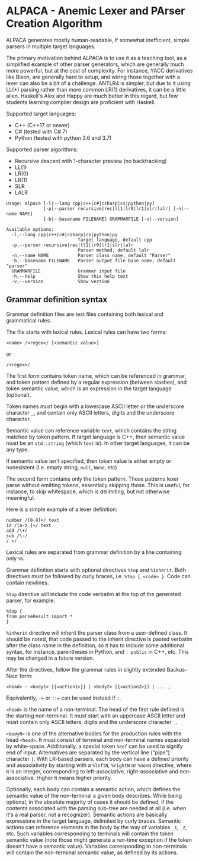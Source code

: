 # ALPACA - Anemic Lexer and PArser Creation Algorithm

ALPACA generates mostly human-readable, if somewhat inefficient, simple
parsers in multiple target languages.

The primary motivation behind ALPACA is to use it as a teaching tool, as a simplified example of other parser generators, which are generally much more powerful, but at the cost of complexity. For instance, YACC derivatives like Bison, are generally hard to setup, and wiring those together with a lexer can also be a bit of a challenge. ANTLR4 is simpler, but due to it using LL(*) parsing rather than more common LR(1) derivatives, it can be a little alien. Haskell's Alex and Happy are much better in this regard, but few students learning compiler design are proficient with Haskell.

Supported target languages:

- C++ (C++17 or newer)
- C# (tested with C# 7)
- Python (tested with python 3.6 and 3.7)

Supported parser algorithms:

- Recursive descent with 1-character preview (no backtracking)
- LL(1)
- LR(0)
- LR(1)
- SLR
- LALR

```
Usage: alpaca [-l|--lang cpp|c++|c#|csharp|cs|python|py]
              [-p|--parser recursive|rec|ll1|lr0|lr1|slr|lalr] [-n|--name NAME]
              [-b|--basename FILENAME] GRAMMARFILE [-v|--version]

Available options:
  -l,--lang cpp|c++|c#|csharp|cs|python|py
                           Target language, default cpp
  -p,--parser recursive|rec|ll1|lr0|lr1|slr|lalr
                           Parser method, default lalr
  -n,--name NAME           Parser class name, default "Parser"
  -b,--basename FILENAME   Parser output file base name, default "parser"
  GRAMMARFILE              Grammar input file
  -h,--help                Show this help text
  -v,--version             Show version
```

## Grammar definition syntax

Grammar definition files are text files containing both lexical and grammatical rules.

The file starts with lexical rules. Lexical rules can have two forms:
```
<name> /<regex>/ [<semantic value>]
```
or
```
/<regex>/
```

The first form contains token name, which can be referenced in grammar, and token pattern defined by a regular expression (between slashes), and token semantic value, which is an expression in the target language (optional).

Token names _must_ begin with a lowercase ASCII letter or the underscore character `_`, and contain only ASCII letters, digits and the underscore character.

Semantic value can reference variable `text`, which contains the string matched by token pattern. If target language is C++, then semantic value must be an `std::string` (which `text` is). In other target languages, it can be any type.

If semantic value isn't specified, then token value is either empty or nonexistent (i.e. empty string, `null`, `None`, etc)

The second form contains only the token pattern. These patterns lexer parse without emitting tokens, essentially skipping those. This is useful, for instance, to skip whitespace, which is delimiting, but not otherwise meaningful.

Here is a simple example of a lexer definition:

```
number /[0-9]+/ text
id /[a-z_]+/ text
add /\+/
sub /\-/
/ +/
```

Lexical rules are separated from grammar definition by a line containing only `%%`.

Grammar definition starts with optional directives `%top` and `%inherit`. Both directives must be followed by curly braces, i.e. `%top { <code> }`. Code can contain newlines.

`%top` directive will include the code verbatim at the top of the generated parser, for example:

```
%top {
from parseResult import *
}
```

`%inherit` directive will inherit the parser class from a user-defined class. It should be noted, that code passed to the inherit directive is pasted verbatim after the class name in the definition, so it has to include some additional syntax, for instance, parentheses in Python, and `: public` in C++, etc. This may be changed in a future version.

After the directives, follow the grammar rules in slightly extended Backus-Naur form:

`<head> : <body1> [{<action1>}] | <body2> [{<action2>}] | ... ;`

Equivalently, `->` or `::=` can be used instead if `:`.

`<head>` is the name of a non-terminal. The head of the first rule defined is the starting non-terminal. It must start with an uppercase ASCII letter and must contain only ASCII letters, digits and the underscore character `_`.

`<bodyN>` is one of the alternative bodies for the production rules with the head `<head>`. It must consist of terminal and non-terminal names separated by white-space. Additionally, a special token `%eof` can be used to signify end of input. Alternatives are separated by the vertical line ("pipe") character `|`. With LR-based parsers, each body can have a defined priority and associativity by starting with a `%leftN`, `%rightN` or `%nonN` directive, where `N` is an integer, corresponding to left-associative, right-associative and non-associative. Higher `N` means higher priority.

Optionally, each body can contain a semantic action, which defines the semantic value of the non-terminal a given body describes. While being optional, in the absolute majority of cases it should be defined, if the contents associated with the parsing sub-tree are needed at all (i.e. when it's a real parser, not a recognizer). Semantic actions are basically expressions in the target language, delimited by curly braces. Semantic actions can reference elements in the body by the way of variables `_1`, `_2`, etc. Such variables corresponding to terminals will contain the token semantic value (note those might generate a run-time exception if the token doesn't have a semantic value). Variables corresponding to non-terminals will contain the non-terminal semantic value, as defined by its actions.
